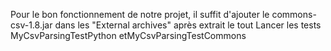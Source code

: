 Pour le bon fonctionnement de notre projet, il suffit d'ajouter le commons-csv-1.8.jar dans les "External archives" après extrait le tout
Lancer les tests MyCsvParsingTestPython etMyCsvParsingTestCommons
